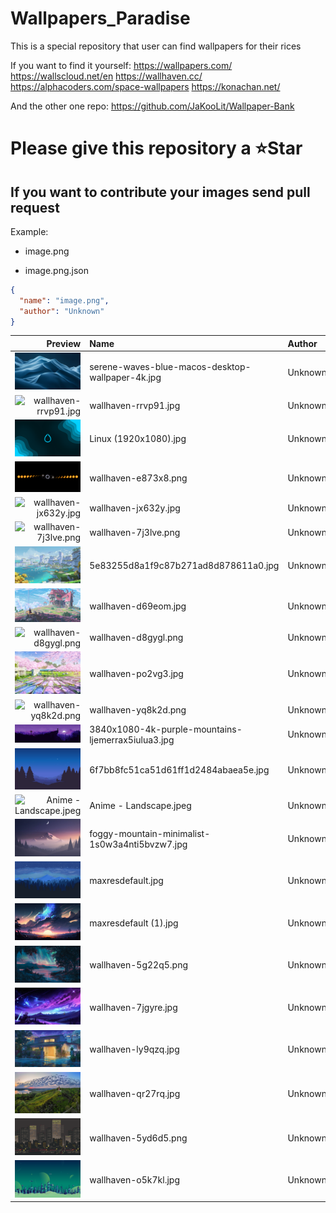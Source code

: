 # Wallpapers_Paradise
This is a special repository that user can find wallpapers for their rices


If you want to find it yourself:
https://wallpapers.com/
https://wallscloud.net/en
https://wallhaven.cc/
https://alphacoders.com/space-wallpapers
https://konachan.net/

And the other one repo:
https://github.com/JaKooLit/Wallpaper-Bank


# Please give this repository a ⭐Star
## If you want to contribute your images send pull request
Example:
- image.png

- image.png.json
```json
{
  "name": "image.png",
  "author": "Unknown"
}
```

<!-- GALLERY_START -->

| Preview | Name | Author | Link |
|---:|:---|:---|:---|
| ![serene-waves-blue-macos-desktop-wallpaper-4k.jpg](wallpapers/dark/abstract/serene-waves-blue-macos-desktop-wallpaper-4k.jpg) | serene-waves-blue-macos-desktop-wallpaper-4k.jpg | Unknown | [Repo link](wallpapers/dark/abstract/serene-waves-blue-macos-desktop-wallpaper-4k.jpg) |
| ![wallhaven-rrvp91.jpg](wallpapers/dark/abstract/wallhaven-rrvp91.jpg) | wallhaven-rrvp91.jpg | Unknown | [Repo link](wallpapers/dark/abstract/wallhaven-rrvp91.jpg) |
| ![Linux (1920x1080).jpg](wallpapers/dark/linux/Linux%20%281920x1080%29.jpg) | Linux (1920x1080).jpg | Unknown | [Repo link](wallpapers/dark/linux/Linux%20%281920x1080%29.jpg) |
| ![wallhaven-e873x8.png](wallpapers/dark/wallhaven-e873x8.png) | wallhaven-e873x8.png | Unknown | [Repo link](wallpapers/dark/wallhaven-e873x8.png) |
| ![wallhaven-jx632y.jpg](wallpapers/dark/wallhaven-jx632y.jpg) | wallhaven-jx632y.jpg | Unknown | [Repo link](wallpapers/dark/wallhaven-jx632y.jpg) |
| ![wallhaven-7j3lve.png](wallpapers/dawn/wallhaven-7j3lve.png) | wallhaven-7j3lve.png | Unknown | [Repo link](wallpapers/dawn/wallhaven-7j3lve.png) |
| ![5e83255d8a1f9c87b271ad8d878611a0.jpg](wallpapers/day/5e83255d8a1f9c87b271ad8d878611a0.jpg) | 5e83255d8a1f9c87b271ad8d878611a0.jpg | Unknown | [Repo link](wallpapers/day/5e83255d8a1f9c87b271ad8d878611a0.jpg) |
| ![wallhaven-d69eom.jpg](wallpapers/day/wallhaven-d69eom.jpg) | wallhaven-d69eom.jpg | Unknown | [Repo link](wallpapers/day/wallhaven-d69eom.jpg) |
| ![wallhaven-d8gygl.png](wallpapers/day/wallhaven-d8gygl.png) | wallhaven-d8gygl.png | Unknown | [Repo link](wallpapers/day/wallhaven-d8gygl.png) |
| ![wallhaven-po2vg3.jpg](wallpapers/day/wallhaven-po2vg3.jpg) | wallhaven-po2vg3.jpg | Unknown | [Repo link](wallpapers/day/wallhaven-po2vg3.jpg) |
| ![wallhaven-yq8k2d.png](wallpapers/day/wallhaven-yq8k2d.png) | wallhaven-yq8k2d.png | Unknown | [Repo link](wallpapers/day/wallhaven-yq8k2d.png) |
| ![3840x1080-4k-purple-mountains-ljemerrax5iulua3.jpg](wallpapers/night/3840x1080-4k-purple-mountains-ljemerrax5iulua3.jpg) | 3840x1080-4k-purple-mountains-ljemerrax5iulua3.jpg | Unknown | [Repo link](wallpapers/night/3840x1080-4k-purple-mountains-ljemerrax5iulua3.jpg) |
| ![6f7bb8fc51ca51d61ff1d2484abaea5e.jpg](wallpapers/night/6f7bb8fc51ca51d61ff1d2484abaea5e.jpg) | 6f7bb8fc51ca51d61ff1d2484abaea5e.jpg | Unknown | [Repo link](wallpapers/night/6f7bb8fc51ca51d61ff1d2484abaea5e.jpg) |
| ![Anime - Landscape.jpeg](wallpapers/night/Anime%20-%20Landscape.jpeg) | Anime - Landscape.jpeg | Unknown | [Repo link](wallpapers/night/Anime%20-%20Landscape.jpeg) |
| ![foggy-mountain-minimalist-1s0w3a4nti5bvzw7.jpg](wallpapers/night/foggy-mountain-minimalist-1s0w3a4nti5bvzw7.jpg) | foggy-mountain-minimalist-1s0w3a4nti5bvzw7.jpg | Unknown | [Repo link](wallpapers/night/foggy-mountain-minimalist-1s0w3a4nti5bvzw7.jpg) |
| ![maxresdefault.jpg](wallpapers/night/maxresdefault.jpg) | maxresdefault.jpg | Unknown | [Repo link](wallpapers/night/maxresdefault.jpg) |
| ![maxresdefault (1).jpg](wallpapers/night/shine/maxresdefault%20%281%29.jpg) | maxresdefault (1).jpg | Unknown | [Repo link](wallpapers/night/shine/maxresdefault%20%281%29.jpg) |
| ![wallhaven-5g22q5.png](wallpapers/night/shine/wallhaven-5g22q5.png) | wallhaven-5g22q5.png | Unknown | [Repo link](wallpapers/night/shine/wallhaven-5g22q5.png) |
| ![wallhaven-7jgyre.jpg](wallpapers/night/shine/wallhaven-7jgyre.jpg) | wallhaven-7jgyre.jpg | Unknown | [Repo link](wallpapers/night/shine/wallhaven-7jgyre.jpg) |
| ![wallhaven-ly9qzq.jpg](wallpapers/night/wallhaven-ly9qzq.jpg) | wallhaven-ly9qzq.jpg | Unknown | [Repo link](wallpapers/night/wallhaven-ly9qzq.jpg) |
| ![wallhaven-qr27rq.jpg](wallpapers/real/wallhaven-qr27rq.jpg) | wallhaven-qr27rq.jpg | Unknown | [Repo link](wallpapers/real/wallhaven-qr27rq.jpg) |
| ![wallhaven-5yd6d5.png](wallpapers/urban/wallhaven-5yd6d5.png) | wallhaven-5yd6d5.png | Unknown | [Repo link](wallpapers/urban/wallhaven-5yd6d5.png) |
| ![wallhaven-o5k7kl.jpg](wallpapers/urban/wallhaven-o5k7kl.jpg) | wallhaven-o5k7kl.jpg | Unknown | [Repo link](wallpapers/urban/wallhaven-o5k7kl.jpg) |

<!-- GALLERY_END -->
